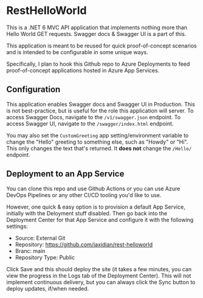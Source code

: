 # RestHelloWorld

This is a .NET 6 MVC API application that implements nothing more than Hello World GET requests. Swagger docs & Swagger UI is a part of this.

This application is meant to be reused for quick proof-of-concept scenarios and is intended to be configurable in some unique ways.

Specifically, I plan to hook this Github repo to Azure Deployments to feed proof-of-concept applications hosted in Azure App Services.

## Configuration

This application enables Swagger docs and Swagger UI in Production. This is not best-practice, but is useful for the role this application will server. To access Swagger Docs, navigate to the `/v1/swagger.json` endpoint. To access Swagger UI, navigate to the `/swagger/index.html` endpoint.

You may also set the `CustomGreeting` app setting/environment variable to change the "Hello" greeting to something else, such as "Howdy" or "Hi". This only changes the text that's returned. It **does not** change the `/Hello/` endpoint.

## Deployment to an App Service

You can clone this repo and use Github Actions or you can use Azure DevOps Pipelines or any other CI/CD tooling you'd like to use.

However, one quick & easy option is to provision a default App Service, initially with the Deloyment stuff disabled. Then go back into the Deployment Center for that App Service and configure it with the following settings:

- Source: External Git
- Repository: https://github.com/jaxidian/rest-helloworld
- Branc: main
- Repository Type: Public

Click Save and this should deploy the site (it takes a few minutes, you can view the progress in the Logs tab of the Deployment Center). This will not implement continuous delivery, but you can always click the Sync button to deploy updates, if/when needed.